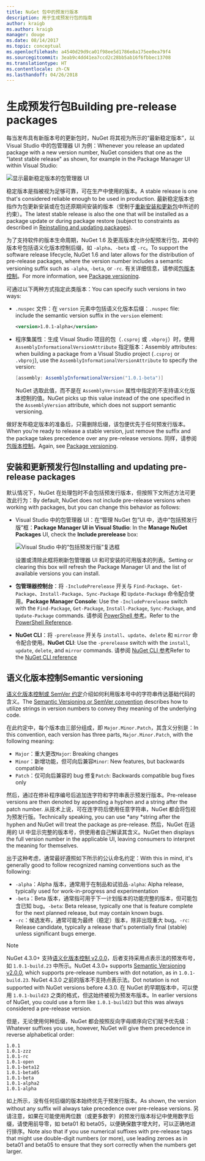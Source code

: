 ```yaml
---
title: NuGet 包中的预发行版本
description: 用于生成预发行包的指南
author: kraigb
ms.author: kraigb
manager: douge
ms.date: 08/14/2017
ms.topic: conceptual
ms.openlocfilehash: a4540d29d9ca01f98ee5d1786e8a175ee0ea79f4
ms.sourcegitcommit: 3eab9c4dd41ea7ccd2c28bb5ab16f6fbbec13708
ms.translationtype: HT
ms.contentlocale: zh-CN
ms.lasthandoff: 04/26/2018
---
```

# <a name="building-pre-release-packages"></a><span data-ttu-id="79237-103">生成预发行包</span><span class="sxs-lookup"><span data-stu-id="79237-103">Building pre-release packages</span></span>

<span data-ttu-id="79237-104">每当发布具有新版本号的更新包时，NuGet 将其视为所示的“最新稳定版本”，以 Visual Studio 中的包管理器 UI 为例：</span><span class="sxs-lookup"><span data-stu-id="79237-104">Whenever you release an updated package with a new version number, NuGet considers that one as the "latest stable release" as shown, for example in the Package Manager UI within Visual Studio:</span></span>

![显示最新稳定版本的包管理器 UI](media/Prerelease_01-LatestStable.png)

<span data-ttu-id="79237-106">稳定版本是指被视为足够可靠，可在生产中使用的版本。</span><span class="sxs-lookup"><span data-stu-id="79237-106">A stable release is one that's considered reliable enough to be used in production.</span></span> <span data-ttu-id="79237-107">最新稳定版本也指作为包更新安装或在包还原期间安装的版本（受制于[重新安装和更新包](../consume-packages/reinstalling-and-updating-packages.md)中所述的约束）。</span><span class="sxs-lookup"><span data-stu-id="79237-107">The latest stable release is also the one that will be installed as a package update or during package restore (subject to constraints as described in [Reinstalling and updating packages](../consume-packages/reinstalling-and-updating-packages.md)).</span></span>

<span data-ttu-id="79237-108">为了支持软件的版本生命周期，NuGet 1.6 及更高版本允许分配预发行包，其中的版本号包括语义化版本控制后缀，如 `-alpha`、`-beta` 或 `-rc`。</span><span class="sxs-lookup"><span data-stu-id="79237-108">To support the software release lifecycle, NuGet 1.6 and later allows for the distribution of pre-release packages, where the version number includes a semantic versioning suffix such as `-alpha`, `-beta`, or `-rc`.</span></span> <span data-ttu-id="79237-109">有关详细信息，请参阅[包版本控制](../reference/package-versioning.md#pre-release-versions)。</span><span class="sxs-lookup"><span data-stu-id="79237-109">For more information, see [Package versioning](../reference/package-versioning.md#pre-release-versions).</span></span>

<span data-ttu-id="79237-110">可通过以下两种方式指定此类版本：</span><span class="sxs-lookup"><span data-stu-id="79237-110">You can specify such versions in two ways:</span></span>

- <span data-ttu-id="79237-111">`.nuspec` 文件：在 `version` 元素中包括语义化版本后缀：</span><span class="sxs-lookup"><span data-stu-id="79237-111">`.nuspec` file: include the semantic version suffix in the `version` element:</span></span>

    ```xml
    <version>1.0.1-alpha</version>
    ```

- <span data-ttu-id="79237-112">程序集属性：生成 Visual Studio 项目的包（`.csproj` 或 `.vbproj`）时，使用 `AssemblyInformationalVersionAttribute` 指定版本：</span><span class="sxs-lookup"><span data-stu-id="79237-112">Assembly attributes: when building a package from a Visual Studio project (`.csproj` or `.vbproj`), use the `AssemblyInformationalVersionAttribute` to specify the version:</span></span>

    ```cs
    [assembly: AssemblyInformationalVersion("1.0.1-beta")]
    ```

    <span data-ttu-id="79237-113">NuGet 选取此值，而不是在 `AssemblyVersion` 属性中指定的不支持语义化版本控制的值。</span><span class="sxs-lookup"><span data-stu-id="79237-113">NuGet picks up this value instead of the one specified in the `AssemblyVersion` attribute, which does not support semantic versioning.</span></span>

<span data-ttu-id="79237-114">做好发布稳定版本的准备后，只需删除后缀，该包便优先于任何预发行版本。</span><span class="sxs-lookup"><span data-stu-id="79237-114">When you’re ready to release a stable version, just remove the suffix and the package takes precedence over any pre-release versions.</span></span> <span data-ttu-id="79237-115">同样，请参阅[包版本控制](../reference/package-versioning.md#pre-release-versions)。</span><span class="sxs-lookup"><span data-stu-id="79237-115">Again, see [Package versioning](../reference/package-versioning.md#pre-release-versions).</span></span>

## <a name="installing-and-updating-pre-release-packages"></a><span data-ttu-id="79237-116">安装和更新预发行包</span><span class="sxs-lookup"><span data-stu-id="79237-116">Installing and updating pre-release packages</span></span>

<span data-ttu-id="79237-117">默认情况下，NuGet 在处理包时不会包括预发行版本，但按照下文所述方法可更改此行为：</span><span class="sxs-lookup"><span data-stu-id="79237-117">By default, NuGet does not include pre-release versions when working with packages, but you can change this behavior as follows:</span></span>

- <span data-ttu-id="79237-118">Visual Studio 中的包管理器 UI：在“管理 NuGet 包”UI 中，选中“包括预发行版”框：</span><span class="sxs-lookup"><span data-stu-id="79237-118">**Package Manager UI in Visual Studio**: In the **Manage NuGet Packages** UI, check the **Include prerelease** box:</span></span>

    ![Visual Studio 中的“包括预发行版”复选框](media/Prerelease_02-CheckPrerelease.png)

    <span data-ttu-id="79237-120">设置或清除此框将刷新包管理器 UI 和可安装的可用版本的列表。</span><span class="sxs-lookup"><span data-stu-id="79237-120">Setting or clearing this box will refresh the Package Manager UI and the list of available versions you can install.</span></span>

- <span data-ttu-id="79237-121">**包管理器控制台**：将 `-IncludePrerelease` 开关与 `Find-Package`、`Get-Package`、`Install-Package`、`Sync-Package` 和 `Update-Package` 命令配合使用。</span><span class="sxs-lookup"><span data-stu-id="79237-121">**Package Manager Console**: Use the `-IncludePrerelease` switch with the `Find-Package`, `Get-Package`, `Install-Package`, `Sync-Package`, and `Update-Package` commands.</span></span> <span data-ttu-id="79237-122">请参阅 [PowerShell 参考](../tools/powershell-reference.md)。</span><span class="sxs-lookup"><span data-stu-id="79237-122">Refer to the [PowerShell Reference](../tools/powershell-reference.md).</span></span>

- <span data-ttu-id="79237-123">**NuGet CLI**：将 `-prerelease` 开关与 `install`、`update`、`delete` 和 `mirror` 命令配合使用。</span><span class="sxs-lookup"><span data-stu-id="79237-123">**NuGet CLI**: Use the `-prerelease` switch with the `install`, `update`, `delete`, and `mirror` commands.</span></span> <span data-ttu-id="79237-124">请参阅 [NuGet CLI 参考](../tools/nuget-exe-cli-reference.md)</span><span class="sxs-lookup"><span data-stu-id="79237-124">Refer to the [NuGet CLI reference](../tools/nuget-exe-cli-reference.md)</span></span>

## <a name="semantic-versioning"></a><span data-ttu-id="79237-125">语义化版本控制</span><span class="sxs-lookup"><span data-stu-id="79237-125">Semantic versioning</span></span>

<span data-ttu-id="79237-126">[语义化版本控制或 SemVer 约定](http://semver.org/spec/v1.0.0.html)介绍如何利用版本号中的字符串传达基础代码的含义。</span><span class="sxs-lookup"><span data-stu-id="79237-126">The [Semantic Versioning or SemVer convention](http://semver.org/spec/v1.0.0.html) describes how to utilize strings in version numbers to convey they meaning of the underlying code.</span></span>

<span data-ttu-id="79237-127">在此约定中，每个版本由三部分组成，即 `Major.Minor.Patch`，其含义分别是：</span><span class="sxs-lookup"><span data-stu-id="79237-127">In this convention, each version has three parts, `Major.Minor.Patch`, with the following meaning:</span></span>

- <span data-ttu-id="79237-128">`Major`：重大更改</span><span class="sxs-lookup"><span data-stu-id="79237-128">`Major`: Breaking changes</span></span>
- <span data-ttu-id="79237-129">`Minor`：新增功能，但可向后兼容</span><span class="sxs-lookup"><span data-stu-id="79237-129">`Minor`: New features, but backwards compatible</span></span>
- <span data-ttu-id="79237-130">`Patch`：仅可向后兼容的 bug 修复</span><span class="sxs-lookup"><span data-stu-id="79237-130">`Patch`: Backwards compatible bug fixes only</span></span>

<span data-ttu-id="79237-131">然后，通过在修补程序编号后追加连字符和字符串表示预发行版本。</span><span class="sxs-lookup"><span data-stu-id="79237-131">Pre-release versions are then denoted by appending a hyphen and a string after the patch number.</span></span> <span data-ttu-id="79237-132">从技术上说，可在连字符后使用任意字符串，NuGet 都会将包视为预发行版。</span><span class="sxs-lookup"><span data-stu-id="79237-132">Technically speaking, you can use *any *string after the hyphen and NuGet will treat the package as pre-release.</span></span> <span data-ttu-id="79237-133">然后，NuGet 在适用的 UI 中显示完整的版本号，供使用者自己解读其含义。</span><span class="sxs-lookup"><span data-stu-id="79237-133">NuGet then displays the full version number in the applicable UI, leaving consumers to interpret the meaning for themselves.</span></span>

<span data-ttu-id="79237-134">出于这种考虑，通常最好遵照如下所示的公认命名约定：</span><span class="sxs-lookup"><span data-stu-id="79237-134">With this in mind, it's generally good to follow recognized naming conventions such as the following:</span></span>

- <span data-ttu-id="79237-135">`-alpha`：Alpha 版本，通常用于在制品和试验品</span><span class="sxs-lookup"><span data-stu-id="79237-135">`-alpha`: Alpha release, typically used for work-in-progress and experimentation</span></span>
- <span data-ttu-id="79237-136">`-beta`：Beta 版本，通常指可用于下一计划版本的功能完整的版本，但可能包含已知 bug。</span><span class="sxs-lookup"><span data-stu-id="79237-136">`-beta`: Beta release, typically one that is feature complete for the next planned release, but may contain known bugs.</span></span>
- <span data-ttu-id="79237-137">`-rc`：候选发布，通常可能为最终（稳定）版本，除非出现重大 bug。</span><span class="sxs-lookup"><span data-stu-id="79237-137">`-rc`: Release candidate, typically a release that's potentially final (stable) unless significant bugs emerge.</span></span>

> [!Note]
> <span data-ttu-id="79237-138">NuGet 4.3.0+ 支持[语义化版本控制 v2.0.0](http://semver.org/spec/v2.0.0.html)，后者支持采用点表示法的预发布号，如 `1.0.1-build.23` 中所示。</span><span class="sxs-lookup"><span data-stu-id="79237-138">NuGet 4.3.0+ supports [Semantic Versioning v2.0.0](http://semver.org/spec/v2.0.0.html), which supports pre-release numbers with dot notation, as in `1.0.1-build.23`.</span></span> <span data-ttu-id="79237-139">NuGet 4.3.0 之前的版本不支持点表示法。</span><span class="sxs-lookup"><span data-stu-id="79237-139">Dot notation is not supported with NuGet versions before 4.3.0.</span></span> <span data-ttu-id="79237-140">在 NuGet 的早期版本中，可以使用 `1.0.1-build23` 之类的格式，但这始终被视为预发布版本。</span><span class="sxs-lookup"><span data-stu-id="79237-140">In earlier versions of NuGet, you could use a form like `1.0.1-build23` but this was always considered a pre-release version.</span></span>

<span data-ttu-id="79237-141">但是，无论使用何种后缀，NuGet 都会按照反向字母顺序向它们赋予优先级：</span><span class="sxs-lookup"><span data-stu-id="79237-141">Whatever suffixes you use, however, NuGet will give them precedence in reverse alphabetical order:</span></span>

    1.0.1
    1.0.1-zzz
    1.0.1-rc
    1.0.1-open
    1.0.1-beta12
    1.0.1-beta05
    1.0.1-beta
    1.0.1-alpha2
    1.0.1-alpha

<span data-ttu-id="79237-142">如上所示，没有任何后缀的版本始终优先于预发行版本。</span><span class="sxs-lookup"><span data-stu-id="79237-142">As shown, the version without any suffix will always take precedence over pre-release versions.</span></span> <span data-ttu-id="79237-143">另请注意，如果在可能使用两位数（或更多数字）的预发行版本标记中使用数字后缀，请使用前导零，如 beta01 和 beta05，以便确保数字增大时，可以正确地进行排序。</span><span class="sxs-lookup"><span data-stu-id="79237-143">Note also that if you use numerical suffixes with pre-release tags that might use double-digit numbers (or more), use leading zeroes as in beta01 and beta05 to ensure that they sort correctly when the numbers get larger.</span></span>
